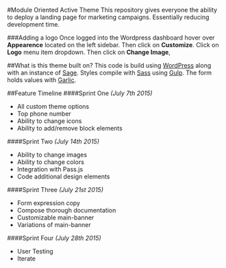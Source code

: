 #Module Oriented Active Theme
This repository gives everyone the ability to deploy a landing page for marketing campaigns. Essentially reducing development time.

###Adding a logo
Once logged into the Wordpress dashboard hover over **Appearence** located on the left sidebar. Then click on **Customize**. Click on **Logo** menu item dropdown. Then click on **Change Image**, 


##What is this theme built on?
This code is build using [WordPress](http://wordpress.org) along with an instance of [Sage](https://github.com/roots/sage). Styles compile with [Sass](http://sass-lang.com/) using [Gulp](http://gulpjs.com/). The form holds values with [Garlic](http://garlicjs.org/).

##Feature Timeline
####Sprint One *(July 7th 2015)*
- All custom theme options 
- Top phone number
- Ability to change icons
- Ability to add/remove block elements

####Sprint Two *(July 14th 2015)*
- Ability to change images 
- Ability to change colors
- Integration with Pass.js
- Code additional design elements

####Sprint Three *(July 21st 2015)*
- Form expression copy 
- Compose thorough documentation
- Customizable main-banner
- Variations of main-banner

####Sprint Four *(July 28th 2015)*
- User Testing
- Iterate